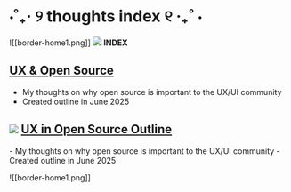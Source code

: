 # ⋅˚₊‧ ୨ thoughts index ୧ ‧₊˚ ⋅

![[border-home1.png]]
<strong class="flex items-center space-x-2">
	<img src="/_r/-/images/writing.png"/> INDEX
</strong>
## [UX & Open Source](https://digi.dana.nyc/blog/ux-in-open-source)
- My thoughts on why open source is important to the UX/UI community
- Created outline in June 2025

<div className="grid lg:grid-rows-1 gap-4">
	<div className="not-prose flex cursor-default flex-col space-y-4 rounded-lg border border-invisible p-4 transition-all duration-150 hover:border-pink-300">
	<h2 className="font-semibold flex items-center space-x-2">
		<img src="/_r/-/images/writing.png"/>
		 <a href="https://digi.dana.nyc/blog/ux-in-open-source" className="font-semi-bold self-start text-sm text-white">
			 UX in Open Source Outline
		</a>
	 </h2>
		- My thoughts on why open source is important to the UX/UI community
		-  Created outline in June 2025
	</div>
</div>


![[border-home1.png]]